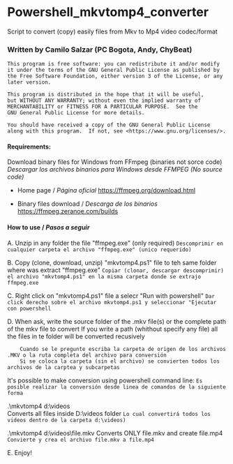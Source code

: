 # Powershell_mkvtomp4_converter
Script to convert (copy) easily files from Mkv to Mp4 video codec/format

### Written by Camilo Salzar (PC Bogota, Andy, ChyBeat)

    This program is free software: you can redistribute it and/or modify
    it under the terms of the GNU General Public License as published by
    the Free Software Foundation, either version 3 of the License, or any later version.

    This program is distributed in the hope that it will be useful,
    but WITHOUT ANY WARRANTY; without even the implied warranty of
    MERCHANTABILITY or FITNESS FOR A PARTICULAR PURPOSE.  See the
    GNU General Public License for more details.

    You should have received a copy of the GNU General Public License
    along with this program.  If not, see <https://www.gnu.org/licenses/>.

#### Requirements:

Download binary files for Windows from FFmpeg (binaries not sorce code)
_Descargar los archivos binarios para Windows desde FFMPEG (No source code)_
 
- Home page / _Página oficial_
https://ffmpeg.org/download.html

- Binary files download / _Descarga de los binarios_
https://ffmpeg.zeranoe.com/builds


#### How to use / _Pasos a seguir_

A. Unzip in any folder the file "ffmpeg.exe" (only required)
```Descomprimir en cualquier carpeta el archivo "ffmpeg.exe" (unico requerido)```

B. Copy (clone, download, unzip) "mkvtomp4.ps1" file to teh same folder where was extract "ffmpeg.exe"
```Copiar (clonar, descargar descomprimir) el archivo "mkvtomp4.ps1" en la misma carpeta donde se extrajo ffmpeg.exe```

C. Right click on "mkvtomp4.ps1" file a selecr "Run with powershell"
```Dar click derecho sobre el archivo mkvtomp4.ps1 y seleccionar "Ejecutar con powershell```

D. When ask, write the source folder of the .mkv file(s) or the complete path of the mkv file to convert
   If you write a path (whithout specify any file) all the files in te folder will be converted recusively
   
```
    Cuando se le pregunte escriba la carpeta de origen de los archivos .MKV o la ruta completa del archivo para conversión
    Si se coloca la carpeta (sin el archivo) se convierten todos los archivos de la carptea y subcarpetas
```

It's possible to make conversion using powershell command line:
```Es posible realizar la conversión desde linea de comandos de la siguiente forma```

   .\mkvtomp4 d:\videos             
  Converts all files inside D:\videos folder
  ```Lo cual convertirá todos los videos dentro de la carpeta d:\videos)```

  .\mkvtomp4 d:\videos\file.mkv
  Converts ONLY file.mkv and create file.mp4
  ```Convierte y crea el archivo file.mkv a file.mp4```

E. Enjoy!
